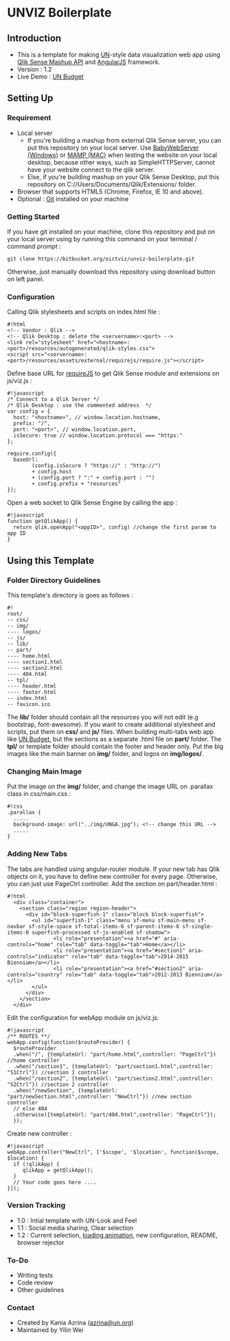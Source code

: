 # UNVIZ Boilerplate #

## Introduction ##
* This is a template for making [UN](http://www.un.org/en/index.html)-style data visualization web app using [Qlik Sense Mashup API](https://help.qlik.com/sense/2.0/en-us/developer/#../Subsystems/Mashups/Content/mashups-introduction.htm%3FTocPath%3DBuilding%2520mashups%7C_____0) and [AngularJS]() framework.
* Version : 1.2
* Live Demo : [UN Budget](https://unite.un.org/sites/unite.un.org/files/app-budget-v-2-2/index.html#/)

## Setting Up ##
### Requirement ###
* Local server
     * If you're building a mashup from external Qlik Sense server, you can put this repository on your local server. Use [BabyWebServer (Windows)](http://www.pablosoftwaresolutions.com/html/baby_web_server.html) or [MAMP (MAC)](https://www.mamp.info/en/) when testing the website on your local desktop, because other ways, such as SimpleHTTPServer, cannot have your website connect to the qlik server.
     * Else, if you're building mashup on your Qlik Sense Desktop, put this repository on C://Users/Documents/Qlik/Extensions/ folder.
* Browser that supports HTML5 (Chrome, Firefox, IE 10 and above).
* Optional : [Git](https://git-scm.com/book/en/v2/Getting-Started-Installing-Git) installed on your machine 
### Getting Started ###
If you have git installed on your machine, clone this repository and put on your local server using by running this command on your terminal / command prompt :
```
git clone https://bitbucket.org/oictviz/unviz-boilerplate.git

```
Otherwise, just manually download this repository using download button on left panel.
### Configuration ###
Calling Qlik stylesheets and scripts on index.html file :
```
#!html
<!-- Vendor : Qlik -->
<!-- Qlik Desktop : delete the <servername>:<port> -->
<link rel="stylesheet" href="<hostname>:<port>/resources/autogenerated/qlik-styles.css">
<script src="<servername>:<port>/resources/assets/external/requirejs/require.js"></script>
```
Define base URL for [requireJS](http://requirejs.org/) to get Qlik Sense module and extensions on js/viz.js : 

```
#!javascript
/* Connect to a Qlik Server */
/* Qlik Desktop : use the commented address  */
var config = {
  host: "<hostname>", // window.location.hostname,
  prefix: "/",
  port: "<port>", // window.location.port,
  isSecure: true // window.location.protocol === "https:"
};

require.config({
  baseUrl:
		(config.isSecure ? "https://" : "http://")
		+ config.host
		+ (config.port ? ":" + config.port : "")
		+ config.prefix + "resources"
});

```
Open a web socket to Qlik Sense Engine by calling the app :
```
#!javascript
function getQlikApp() {
  return qlik.openApp("<appID>", config) //change the first param to app ID
}
```

## Using this Template ##
### Folder Directory Guidelines ###
This template's directory is goes as follows :
```
#!
root/
-- css/
-- img/
---- logos/
-- js/
-- lib/
-- part/
---- home.html
---- section1.html
---- section2.html
---- 404.html
-- tpl/
---- header.html
---- footer.html
-- index.html
-- favicon.ico

```
The **lib/** folder should contain all the resources you will not edit (e.g bootstrap, font-awesome). If you want to create additional stylesheet and scripts, put them on **css/** and **js/** files. When building multi-tabs web app like [UN Budget](), but the sections as a separate .html file on **part/** folder. The **tpl/** or template folder should contain the footer and header only. Put the big images like the main banner on **img/** folder, and logos on **img/logos/**.

### Changing Main Image ###
Put the image on the **img/** folder, and change the image URL on .parallax class in css/main.css :
```
#!css
.parallax {
  .....
  background-image: url("../img/UNGA.jpg"); <!-- change this URL -->
  .....
}
```
### Adding New Tabs ###
The tabs are handled using angular-router module. If your new tab has Qlik objects on it, you have to define new controller for every page. Otherwise, you can just use PageCtrl controller. 
Add the section on part/header.html :
```
#!html
  <div class="container">
    <section class="region region-header">
      <div id="block-superfish-1" class="block block-superfish">
        <ul id="superfish-1" class="menu sf-menu sf-main-menu sf-navbar sf-style-space sf-total-items-6 sf-parent-items-6 sf-single-items-0 superfish-processed sf-js-enabled sf-shadow">
               <li role="presentation"><a href="#" aria-controls="home" role="tab" data-toggle="tab">Home</a></li>
               <li role="presentation"><a href="#section1" aria-controls="indicator" role="tab" data-toggle="tab">2014-2015 Biennium</a></li>
               <li role="presentation"><a href="#section2" aria-controls="country" role="tab" data-toggle="tab">2012-2013 Biennium</a></li>
        </ul>
      </div>
    </section>
  </div>
```
Edit the configuration for webApp module on js/viz.js:
```
#!javascript
/** ROUTES **/
webApp.config(function($routeProvider) {
  $routeProvider
  .when("/", {templateUrl: "part/home.html",controller: "PageCtrl"}) //home controller
  .when("/section1", {templateUrl: "part/section1.html",controller: "S1Ctrl"}) //section 1 controller
  .when("/section2", {templateUrl: "part/section2.html",controller: "S2Ctrl"}) //section 2 controller
  .when("/newSection", {templateUrl: "part/newSection.html",controller: "NewCtrl"}) //new section controller
  // else 404
  .otherwise({templateUrl: "part/404.html",controller: "PageCtrl"});
  });
```
Create new controller : 
```
#!javascript
webApp.controller("NewCtrl", ['$scope', '$location', function($scope, $location) {
  if (!qlikApp) {
     qlikApp = getQlikApp();
  }
  // Your code goes here ....
}]);
```

### Version Tracking ###

* 1.0 : Intial template with UN-Look and Feel
* 1.1 : Social media sharing, Clear selection
* 1.2 : Current selection, [loading animation](https://www.tjvantoll.com/2013/04/24/showing-a-css-based-loading-animation-while-your-site-loads/), new configuration, README, browser rejector
 

### To-Do ###

* Writing tests
* Code review
* Other guidelines

### Contact ###

* Created by Kania Azrina (azrina@un.org)
* Maintained by Yilin Wei